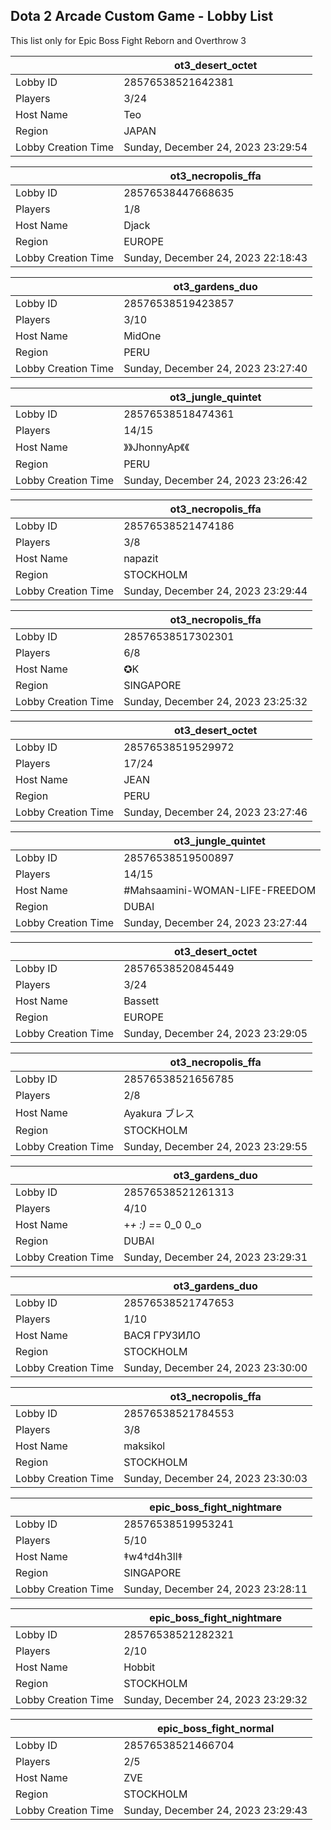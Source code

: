## Dota 2 Arcade Custom Game - Lobby List

This list only for Epic Boss Fight Reborn and Overthrow 3

|  | ot3_desert_octet |
| ------ | ------ |
| Lobby ID | 28576538521642381 |
| Players | 3/24 |
| Host Name | Teo |
| Region | JAPAN |
| Lobby Creation Time | Sunday, December 24, 2023 23:29:54 |


|  | ot3_necropolis_ffa |
| ------ | ------ |
| Lobby ID | 28576538447668635 |
| Players | 1/8 |
| Host Name | Djack |
| Region | EUROPE |
| Lobby Creation Time | Sunday, December 24, 2023 22:18:43 |


|  | ot3_gardens_duo |
| ------ | ------ |
| Lobby ID | 28576538519423857 |
| Players | 3/10 |
| Host Name | MidOne |
| Region | PERU |
| Lobby Creation Time | Sunday, December 24, 2023 23:27:40 |


|  | ot3_jungle_quintet |
| ------ | ------ |
| Lobby ID | 28576538518474361 |
| Players | 14/15 |
| Host Name | 》》JhonnyAp《《 |
| Region | PERU |
| Lobby Creation Time | Sunday, December 24, 2023 23:26:42 |


|  | ot3_necropolis_ffa |
| ------ | ------ |
| Lobby ID | 28576538521474186 |
| Players | 3/8 |
| Host Name | napazit |
| Region | STOCKHOLM |
| Lobby Creation Time | Sunday, December 24, 2023 23:29:44 |


|  | ot3_necropolis_ffa |
| ------ | ------ |
| Lobby ID | 28576538517302301 |
| Players | 6/8 |
| Host Name | ✪K |
| Region | SINGAPORE |
| Lobby Creation Time | Sunday, December 24, 2023 23:25:32 |


|  | ot3_desert_octet |
| ------ | ------ |
| Lobby ID | 28576538519529972 |
| Players | 17/24 |
| Host Name | JEAN |
| Region | PERU |
| Lobby Creation Time | Sunday, December 24, 2023 23:27:46 |


|  | ot3_jungle_quintet |
| ------ | ------ |
| Lobby ID | 28576538519500897 |
| Players | 14/15 |
| Host Name | #Mahsaamini-WOMAN-LIFE-FREEDOM |
| Region | DUBAI |
| Lobby Creation Time | Sunday, December 24, 2023 23:27:44 |


|  | ot3_desert_octet |
| ------ | ------ |
| Lobby ID | 28576538520845449 |
| Players | 3/24 |
| Host Name | Bassett |
| Region | EUROPE |
| Lobby Creation Time | Sunday, December 24, 2023 23:29:05 |


|  | ot3_necropolis_ffa |
| ------ | ------ |
| Lobby ID | 28576538521656785 |
| Players | 2/8 |
| Host Name | Ayakura ブレス |
| Region | STOCKHOLM |
| Lobby Creation Time | Sunday, December 24, 2023 23:29:55 |


|  | ot3_gardens_duo |
| ------ | ------ |
| Lobby ID | 28576538521261313 |
| Players | 4/10 |
| Host Name | +_+ :) =_= 0_0 0_о |
| Region | DUBAI |
| Lobby Creation Time | Sunday, December 24, 2023 23:29:31 |


|  | ot3_gardens_duo |
| ------ | ------ |
| Lobby ID | 28576538521747653 |
| Players | 1/10 |
| Host Name | ВАСЯ ГРУЗИЛО |
| Region | STOCKHOLM |
| Lobby Creation Time | Sunday, December 24, 2023 23:30:00 |


|  | ot3_necropolis_ffa |
| ------ | ------ |
| Lobby ID | 28576538521784553 |
| Players | 3/8 |
| Host Name | maksikol |
| Region | STOCKHOLM |
| Lobby Creation Time | Sunday, December 24, 2023 23:30:03 |


|  | epic_boss_fight_nightmare |
| ------ | ------ |
| Lobby ID | 28576538519953241 |
| Players | 5/10 |
| Host Name | ‡w4†d4h3ll‡ |
| Region | SINGAPORE |
| Lobby Creation Time | Sunday, December 24, 2023 23:28:11 |


|  | epic_boss_fight_nightmare |
| ------ | ------ |
| Lobby ID | 28576538521282321 |
| Players | 2/10 |
| Host Name | Hobbit |
| Region | STOCKHOLM |
| Lobby Creation Time | Sunday, December 24, 2023 23:29:32 |


|  | epic_boss_fight_normal |
| ------ | ------ |
| Lobby ID | 28576538521466704 |
| Players | 2/5 |
| Host Name | ZVE |
| Region | STOCKHOLM |
| Lobby Creation Time | Sunday, December 24, 2023 23:29:43 |


